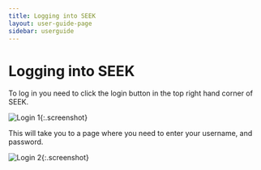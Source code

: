 ```yaml
---
title: Logging into SEEK
layout: user-guide-page
sidebar: userguide
---
```


# Logging into SEEK

To log in you need to click the login button in the top right hand corner of SEEK.

![Login 1](/images/user-guide/login_1.png){:.screenshot}

This will take you to a page where you need to enter your username, and password.

![Login 2](/images/user-guide/login_2.png){:.screenshot}